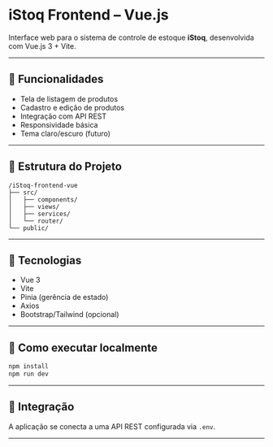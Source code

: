 # iStoq Frontend – Vue.js

Interface web para o sistema de controle de estoque **iStoq**, desenvolvida com Vue.js 3 + Vite.

---

## 🎯 Funcionalidades

- Tela de listagem de produtos
- Cadastro e edição de produtos
- Integração com API REST
- Responsividade básica
- Tema claro/escuro (futuro)

---

## 🧱 Estrutura do Projeto

```
/iStoq-frontend-vue
├── src/
│   ├── components/
│   ├── views/
│   ├── services/
│   └── router/
└── public/
```

---

## 🔧 Tecnologias

- Vue 3
- Vite
- Pinia (gerência de estado)
- Axios
- Bootstrap/Tailwind (opcional)

---

## 🚀 Como executar localmente

```bash
npm install
npm run dev
```

---

## 🧩 Integração

A aplicação se conecta a uma API REST configurada via `.env`.

---